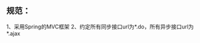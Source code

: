 规范：
-------------------------------------------------------------------------------------------
1、采用Spring的MVC框架
2、约定所有同步接口url为*.do，所有异步接口url为*.ajax